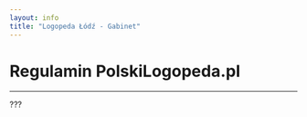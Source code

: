 ```yaml
---
layout: info
title: "Logopeda Łódź - Gabinet"
---
```


# Regulamin PolskiLogopeda.pl
<hr class="dark my-4">

???